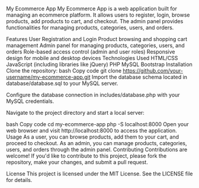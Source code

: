 My Ecommerce App
My Ecommerce App is a web application built for managing an ecommerce platform. It allows users to register, login, browse products, add products to cart, and checkout. The admin panel provides functionalities for managing products, categories, users, and orders.

Features
User Registration and Login
Product browsing and shopping cart management
Admin panel for managing products, categories, users, and orders
Role-based access control (admin and user roles)
Responsive design for mobile and desktop devices
Technologies Used
HTML/CSS
JavaScript (including libraries like jQuery)
PHP
MySQL
Bootstrap
Installation
Clone the repository:
bash
Copy code
git clone https://github.com/your-username/my-ecommerce-app.git
Import the database schema located in database/database.sql to your MySQL server.

Configure the database connection in includes/database.php with your MySQL credentials.

Navigate to the project directory and start a local server:

bash
Copy code
cd my-ecommerce-app
php -S localhost:8000
Open your web browser and visit http://localhost:8000 to access the application.
Usage
As a user, you can browse products, add them to your cart, and proceed to checkout.
As an admin, you can manage products, categories, users, and orders through the admin panel.
Contributing
Contributions are welcome! If you'd like to contribute to this project, please fork the repository, make your changes, and submit a pull request.

License
This project is licensed under the MIT License. See the LICENSE file for details.
